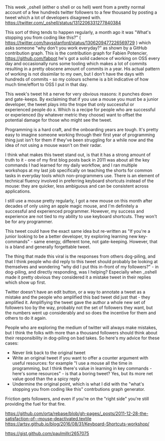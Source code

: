 This week _oshell (either o shell or os hell) went from a pretty normal account of a few hundreds twitter followers to a few thousand by posting a tweet which a lot of developers disagreed with. https://twitter.com/_oshell/status/1312206331277840384

This sort of thing tends to happen regularly, a month ago it was "What's stopping you from coding like this?" ( https://twitter.com/haysstanford/status/1306209477226569729 ) which asks someone "why don't you work everyday?" as shown by a GitHub contribution graph. This is the contribution graph for Fabien Potencier, https://github.com/fabpot he's got a solid cadence of working on OSS every day and occasionally runs some tooling which makes a lot of commits resulting in a pretty obscene amount of commits in a year. His actual pattern of working is not dissimilar to my own, but I don't have the days with hundreds of commits - so my colours scheme is a bit indicative of how much time/effort to OSS I put in that day.

This week's tweet hit a nerve for very obvious reasons: it punches down and gate-keeps. By exclaiming that if you use a mouse you must be a junior developer, the tweet plays into the trope that only successful or experienced people do x. Which is a recipe for people who are successful or experienced (by whatever metric they choose) want to offset the potential damage for those who might see the tweet. 

Programming is a hard craft, and the onboarding years are tough. It's pretty easy to imagine someone working through their first year of programming thing just isn't for them if they've been struggling for a while now and the idea of not using a mouse wasn't on their radar.

I think what makes this tweet stand out, is that it has a strong amount of truth to it - one of my first blog posts back in 2011 was about all the key commands I had learned for my daily workflow, and I ran multiple workshops at my last job specifically on teaching the shorts for common tasks in everyday tools which non-programmers use. There is an element of technical fluency involved in preferring keyboard shortcuts instead of the mouse: they are quicker, less ambiguous and can be consistent across applications.

I still use a mouse pretty regularly, I got a new mouse on this month after decades of only using an apple magic mouse, and I'm definitely a successful and experienced programmer. However, my success and experience are not tied to my ability to use keyboard shortcuts. They won't be for any programmer.

This tweet could have the exact same idea but re-written as "If you're a junior looking to be a better developer, try exploring learning new key-commands" - same energy, different tone, not gate-keeping. However, that is a bland and generally forgettable tweet. 

The thing that made this viral is the responses from others dog-piling, and that I think people who did reply to this tweet should probably be looking at themselves and wondering "why did I put this in-front of my followers?" - in dog-piling, and directly responding, was I helping? Especially when _oshell made it pretty obvious they considered it a mistake tweet in their replies which show up first.

Twitter doesn't have an edit button, or a way to annotate a tweet as a mistake and the people who amplified this bad tweet did just that - they amplified it. Amplifiying the tweet gave the author a whole new set of followers too by the way, probably not the set of followers they want, but the numbers went up considerably and so does the incentive for them and others to do it again.

People who are exploring the medium of twitter will always make mistakes, but I think the folks with more than a thousand followers should think about their responsibility in dog-piling on bad takes. So here's my advice for these cases:

 - Never link back to the original tweet
 - Write an original tweet if you want to offer a counter argument with useful resources: for example "I use a mouse all the time in programming, but I think there's value in learning in key commands - here's some resources" - is that a boring tweet? Yes, but its more net value good than the a spicy reply
 - Undermine the original point, which is what I did with the "what's stopping you from coding like this" contrbutions graph generator.

Friction gets followers, and even if you're on the "right side" you're still providing the fuel for that fire. 


https://github.com/orta/rebase/blob/gh-pages/_posts/2011-12-28-the-satisfaction-of--mouse-deactivated.textile
https://artsy.github.io/blog/2016/08/31/Keyboard-Shortcuts-workshop/

https://gist.github.com/paulmillr/2657075
